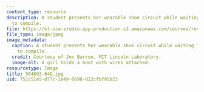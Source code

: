 ```yaml
---
content_type: resource
description: A student presents her wearable shoe circuit while waiting for her code
  to compile.
file: https://ol-ocw-studio-app-production.s3.amazonaws.com/courses/res-2-005-girls-who-build-make-your-own-wearables-workshop-spring-2015/751c51e5d77c2a496698022cfbf95b23_504693-64D.jpg
file_type: image/jpeg
image_metadata:
  caption: A student presents her wearable shoe circuit while waiting for her code
    to compile.
  credit: Courtesy of Jon Barron, MIT Lincoln Laboratory.
  image-alt: A girl holds a boot with wires attached.
resourcetype: Image
title: 504693-64D.jpg
uid: 751c51e5-d77c-2a49-6698-022cfbf95b23
---
```

